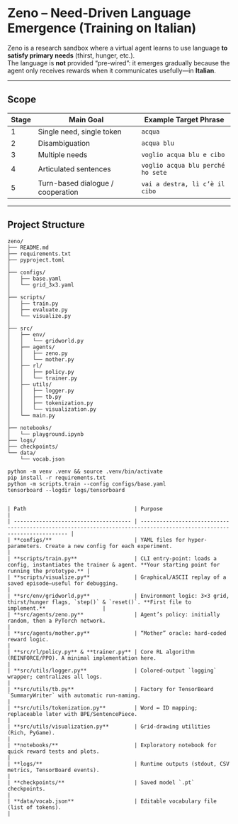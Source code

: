 # Zeno – Need-Driven Language Emergence (Training on Italian)

Zeno is a research sandbox where a virtual agent learns to use language **to satisfy primary needs** (thirst, hunger, etc.).  
The language is **not** provided “pre-wired”: it emerges gradually because the agent only receives rewards when it communicates usefully—in **Italian**.

---

## Scope

| Stage | Main Goal                         | Example Target Phrase             |
| ----- | --------------------------------- | --------------------------------- |
| 1     | Single need, single token         | `acqua`                           |
| 2     | Disambiguation                    | `acqua blu`                       |
| 3     | Multiple needs                    | `voglio acqua blu e cibo`         |
| 4     | Articulated sentences             | `voglio acqua blu perché ho sete` |
| 5     | Turn-based dialogue / cooperation | `vai a destra, lì c’è il cibo`    |

---

## Project Structure

```text
zeno/
├── README.md
├── requirements.txt
├── pyproject.toml
│
├── configs/
│   ├── base.yaml
│   └── grid_3x3.yaml
│
├── scripts/
│   ├── train.py
│   ├── evaluate.py
│   └── visualize.py
│
├── src/
│   ├── env/
│   │   └── gridworld.py
│   ├── agents/
│   │   ├── zeno.py
│   │   └── mother.py
│   ├── rl/
│   │   ├── policy.py
│   │   └── trainer.py
│   ├── utils/
│   │   ├── logger.py
│   │   ├── tb.py
│   │   ├── tokenization.py
│   │   └── visualization.py
│   └── main.py
│
├── notebooks/
│   └── playground.ipynb
├── logs/
├── checkpoints/
└── data/
    └── vocab.json

python -m venv .venv && source .venv/bin/activate
pip install -r requirements.txt
python -m scripts.train --config configs/base.yaml
tensorboard --logdir logs/tensorboard


| Path                                  | Purpose                                                                                                               |
| ------------------------------------- | --------------------------------------------------------------------------------------------------------------------- |
| **configs/**                          | YAML files for hyper-parameters. Create a new config for each experiment.                                             |
| **scripts/train.py**                  | CLI entry-point: loads a config, instantiates the trainer & agent. **Your starting point for running the prototype.** |
| **scripts/visualize.py**              | Graphical/ASCII replay of a saved episode—useful for debugging.                                                       |
| **src/env/gridworld.py**              | Environment logic: 3×3 grid, thirst/hunger flags, `step()` & `reset()`. **First file to implement.**                  |
| **src/agents/zeno.py**                | Agent’s policy: initially random, then a PyTorch network.                                                             |
| **src/agents/mother.py**              | “Mother” oracle: hard-coded reward logic.                                                                             |
| **src/rl/policy.py** & **trainer.py** | Core RL algorithm (REINFORCE/PPO). A minimal implementation here.                                                     |
| **src/utils/logger.py**               | Colored‐output `logging` wrapper; centralizes all logs.                                                               |
| **src/utils/tb.py**                   | Factory for TensorBoard `SummaryWriter` with automatic run-naming.                                                    |
| **src/utils/tokenization.py**         | Word ↔ ID mapping; replaceable later with BPE/SentencePiece.                                                          |
| **src/utils/visualization.py**        | Grid‐drawing utilities (Rich, PyGame).                                                                                |
| **notebooks/**                        | Exploratory notebook for quick reward tests and plots.                                                                |
| **logs/**                             | Runtime outputs (stdout, CSV metrics, TensorBoard events).                                                            |
| **checkpoints/**                      | Saved model `.pt` checkpoints.                                                                                        |
| **data/vocab.json**                   | Editable vocabulary file (list of tokens).                                                                            |
```
